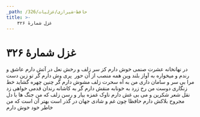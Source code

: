 ```yaml
---
_path: /حافظ-شیرازی/غزلیات/326
title: >-
    غزل شمارهٔ ۳۲۶
---
```

# غزل شمارهٔ ۳۲۶

در نهانخانه عشرت صنمی خوش دارم
کز سر زلف و رخش نعل در آتش دارم
عاشق و رندم و میخواره به آواز بلند
وین همه منصب از آن حور  پری وش دارم
گر تو زین دست مرا بی سر و سامان داری
من به آه سحرت زلف مشوش دارم
گر چنین چهره گشاید خط زنگاری دوست
من رخ زرد به خونابه منقش دارم
گر به کاشانه رندان قدمی خواهی زد
نقل شعر شکرین و می بی غش دارم
ناوک غمزه بیار و رسن زلف که من
جنگ ها با دل مجروح بلاکش دارم
حافظا چون غم و شادی جهان در گذر است
بهتر آن است که من خاطر خود خوش دارم
